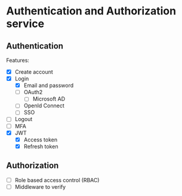 # Authentication and Authorization service

## Authentication
Features:
- [x] Create account
- [x] Login
    - [x] Email and password
    - [ ] OAuth2
        - [ ] Microsoft AD
    - [ ] OpenId Connect
    - [ ] SSO
- [ ] Logout 
- [ ] MFA
- [x] JWT
    - [x] Access token
    - [x] Refresh token
    
## Authorization
- [ ] Role based access control (RBAC)
- [ ] Middleware to verify

